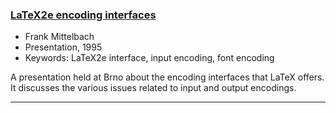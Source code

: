 
### <a href="{{site.baseurl}}/publications/1995-FMi-CsTUG-encoding-concepts.pdf" target="_blank" onclick="vgwPixelCall('1ae896e70ca04d1581310de310a76dda');">LaTeX2e encoding interfaces</a>

+ Frank Mittelbach
+ Presentation, 1995
+ Keywords: LaTeX2e interface, input encoding, font encoding

A presentation held at Brno about the encoding interfaces that LaTeX offers. It discusses the various issues related to input and output encodings.

***

